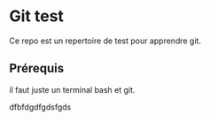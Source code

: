 # Git test

Ce repo est un repertoire de test pour apprendre git.

## Prérequis

il faut juste un terminal bash et git.

dfbfdgdfgdsfgds